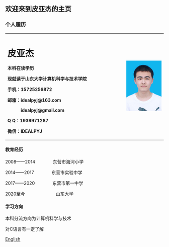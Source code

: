 ## 欢迎来到皮亚杰的主页
### 个人履历  
<table border="0">
  <tr>
    <td width="75%">
      <h1>皮亚杰</h1>
      <p><b>本科在读学历</b></p>
      <p><b>现就读于山东大学计算机科学与技术学院</b></p>
      <p><b>手机：15725256872</b></p>
      <p><b>邮箱：idealpyj@163.com</b></p>
      <p><b>　　　idealpyj@gmail.com</b></p>
      <p><b>Q Q：1939971287</b></p>
      <p><b>微信：IDEALPYJ</b></p>
    </td>
    <td width="25%">
      <img src="/ID photo.jpg" width="100%">
    </td>
  </tr>
</table>

#### 教育经历
2008——2014　　　　东营市海河小学  

2014——2017　　　　东营市实验中学  

2017——2020　　　　东营市第一中学  

2020至今　　　　　　　山东大学  
#### 学习方向
本科分流方向为计算机科学与技术  

对C语言有一定了解  

[English](index-en.md)
